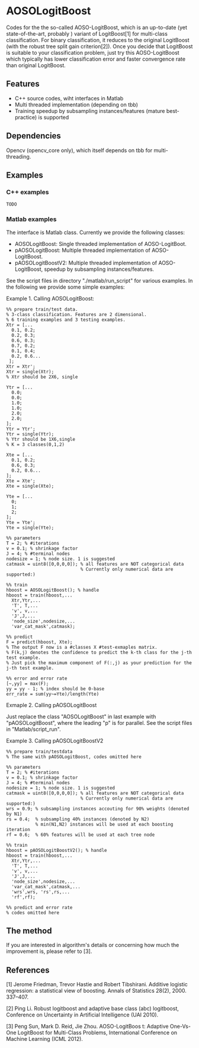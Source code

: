 AOSOLogitBoost
==============

Codes for the the so-called AOSO-LogitBoost, which is an up-to-date (yet state-of-the-art, probably ) variant of LogitBoost[1] for multi-class classification. For binary classification, it reduces to the original LogitBoost (with the robust tree split gain criterion[2]). Once you decide that LogitBoost is suitable to your classification problem, just try this AOSO-LogitBoost which typically has lower classification error and faster convergence rate than original LogitBoost. 

Features
--------
* C++ source codes, wiht interfaces in Matlab
* Multi threaded implementation (depending on tbb)
* Training speedup by subsampling instances/features (mature best-practice) is supported

Dependencies
------------
Opencv (opencv_core only), which itself depends on tbb for multi-threading.


Examples
--------
### C++ examples
    TODO
    
### Matlab examples   
The interface is Matlab class. Currently we provide the following classes:
* AOSOLogitBoost: Single threaded implementation of AOSO-LogitBoot.
* pAOSOLogitBoost: Multiple threaded implementation of AOSO-LogitBoost.
* pAOSOLogitBoostV2: Multiple threaded implementation of AOSO-LogitBoost, speedup by subsampling instances/features.

See the script files in directory "./matlab/run_script" for various examples. In the following we provide some simple examples:

Example 1. Calling AOSOLogitBoost: 

    %% prepare train/test data. 
    % 3-class classification. Features are 2 dimensional. 
    % 6 training examples and 3 testing examples. 
    Xtr = [... 
      0.1, 0.2; 
      0.2, 0.3; 
      0.6, 0.3; 
      0.7, 0.2; 
      0.1, 0.4; 
      0.2, 0.6... 
     ]; 
    Xtr = Xtr'; 
    Xtr = single(Xtr); 
    % Xtr should be 2X6, single
    
    Ytr = [... 
      0.0; 
      0.0; 
      1.0; 
      1.0; 
      2.0; 
      2.0; 
    ]; 
    Ytr = Ytr'; 
    Ytr = single(Ytr); 
    % Ytr should be 1X6,single 
    % K = 3 classes(0,1,2)
    
    Xte = [... 
      0.1, 0.2; 
      0.6, 0.3; 
      0.2, 0.6... 
    ]; 
    Xte = Xte'; 
    Xte = single(Xte);
    
    Yte = [... 
      0; 
      1; 
      2; 
    ]; 
    Yte = Yte'; 
    Yte = single(Yte);
    
    %% parameters 
    T = 2; % #iterations 
    v = 0.1; % shrinkage factor 
    J = 4; % #terminal nodes 
    nodesize = 1; % node size. 1 is suggested 
    catmask = uint8([0,0,0,0]); % all features are NOT categorical data 
                                % Currently only numerical data are supported:)
        
    %% train 
    hboost = AOSOLogitBoost(); % handle 
    hboost = train(hboost,... 
      Xtr,Ytr,... 
      'T', T,... 
      'v', v,... 
      'J',J,... 
      'node_size',nodesize,... 
      'var_cat_mask',catmask);
    
    %% predict 
    F = predict(hboost, Xte); 
    % The output F now is a #classes X #test-exmaples matrix. 
    % F(k,j) denotes the confidence to predict the k-th class for the j-th test example. 
    % Just pick the maximum component of F(:,j) as your prediction for the j-th test example.
    
    %% error and error rate 
    [~,yy] = max(F); 
    yy = yy - 1; % index should be 0-base 
    err_rate = sum(yy~=Yte)/length(Yte) 

Exmaple 2. Calling pAOSOLogitBoost

Just replace the  class "AOSOLogitBoost" in last example with "pAOSOLogitBoost", where the leading "p" is for parallel. See the script files in "Matlab/script_run".

Example 3. Calling pAOSOLogitBoostV2

    %% prepare train/testdata
    % The same with pAOSOLogitBoost, codes omitted here
    
    %% parameters
    T = 2; % #iterations
    v = 0.1; % shrinkage factor
    J = 4; % #terminal nodes
    nodesize = 1; % node size. 1 is suggested
    catmask = uint8([0,0,0,0]); % all features are NOT categorical data
                                % Currently only numerical data are supported:)
    wrs = 0.9; % subsampling instances accouting for 90% weights (denoted by N1)
    rs = 0.4;  % subsampling 40% instances (denoted by N2)
               % min(N1,N2) instances will be used at each boosting iteration
    rf = 0.6;  % 60% features will be used at each tree node           
    
    %% train    
    hboost = pAOSOLogitBoostV2(); % handle
    hboost = train(hboost,...
      Xtr,Ytr,...
      'T', T,...
      'v', v,...
      'J',J,...
      'node_size',nodesize,...
      'var_cat_mask',catmask,...
      'wrs',wrs, 'rs',rs,...
      'rf',rf);

    %% predict and error rate
    % codes omitted here

The method
----------
If you are interested in algorithm's details or concerning how much the improvement is, please refer to [3].

References
----------
[1] Jerome Friedman, Trevor Hastie and Robert Tibshirani. Additive logistic regression: a statistical view of boosting. Annals of Statistics 28(2), 2000. 337–407.

[2] Ping Li. Robust logitboost and adaptive base class (abc) logitboost, Conference on Uncertainty in Artificial Intelligence (UAI 2010).

[3] Peng Sun, Mark D. Reid, Jie Zhou. AOSO-LogitBoos t: Adaptive One-Vs-One LogitBoost for Multi-Class Problems, International Conference on Machine Learning (ICML 2012).
